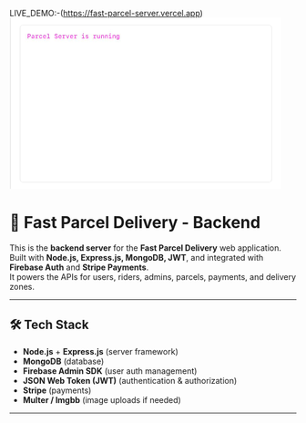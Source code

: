 
LIVE_DEMO:-(https://fast-parcel-server.vercel.app)
![image_alt](https://github.com/mddipu07/Fast_Parcel_Server/blob/85e12e6c10c709fc6d2b9691842b4f76ebeaae0d/.png)

# 🚀 Fast Parcel Delivery - Backend

This is the **backend server** for the **Fast Parcel Delivery** web application.  
Built with **Node.js, Express.js, MongoDB, JWT**, and integrated with **Firebase Auth** and **Stripe Payments**.  
It powers the APIs for users, riders, admins, parcels, payments, and delivery zones.  

---

## 🛠️ Tech Stack

- **Node.js** + **Express.js** (server framework)  
- **MongoDB** (database)  
- **Firebase Admin SDK** (user auth management)  
- **JSON Web Token (JWT)** (authentication & authorization)  
- **Stripe** (payments)  
- **Multer / Imgbb** (image uploads if needed)  

---

